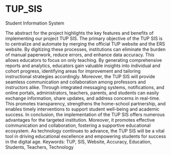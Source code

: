 # TUP_SIS
Student Information System

The abstract for the project highlights the key features and benefits of implementing our project TUP SIS. The primary objective of the TUP SIS is to centralize and automate by merging the official TUP website and the ERS website. By digitizing these processes, institutions can eliminate the burden of manual paperwork, reduce errors, and enhance data accuracy. This allows educators to focus on only teaching. By generating comprehensive reports and analytics, educators gain valuable insights into individual and cohort progress, identifying areas for improvement and tailoring instructional strategies accordingly. Moreover, the TUP SIS will provide seamless communication and collaboration among professors and instructors alike. Through integrated messaging systems, notifications, and online portals, administrators, teachers, parents, and students can easily exchange information, share updates, and address concerns in real-time. This promotes transparency, strengthens the home-school partnership, and enables timely interventions to support student well-being and academic success. In conclusion, the implementation of the TUP SIS offers numerous advantages for the targeted institution. Moreover, it promotes effective communication and collaboration, fostering a supportive educational ecosystem. As technology continues to advance, the TUP SIS will be a vital tool in driving educational excellence and empowering students for success in the digital age.
Keywords: TUP, SIS, Website, Accuracy, Education, Students, Teachers, Technology

